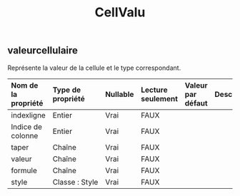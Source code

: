 ﻿---
title: CellValu
second_title: Aspose.Cells Cloud Documen
type: docs
url: /fr/specification/model/cellvalue/
description: "Aspose.Cells Spécification du modèle cloud : CellValue. Gérez sans effort Excel et d'autres feuilles de calcul avec des fonctionnalités telles que l'ouverture, la génération, l'édition, le fractionnement, la fusion, la comparaison et la conversion."
kwords: Excel, Office, feuille de calcul, Cloud REST API, CellValue
weight: 50
---
## **valeurcellulaire**

 Représente la valeur de la cellule et le type correspondant.

| Nom de la propriété| Type de propriété| Nullable| Lecture seulement| Valeur par défaut| Description|
|:- |:- |:- |:- |:- |:- |
| indexligne| Entier| Vrai| FAUX|||
| Indice de colonne| Entier| Vrai| FAUX|||
| taper| Chaîne| Vrai| FAUX|||
| valeur| Chaîne| Vrai| FAUX|||
| formule| Chaîne| Vrai| FAUX|||
| style| Classe : Style| Vrai| FAUX|||

